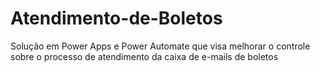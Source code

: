 # Atendimento-de-Boletos
Solução em Power Apps e Power Automate que visa melhorar o controle sobre o processo de atendimento da caixa de e-mails de boletos
